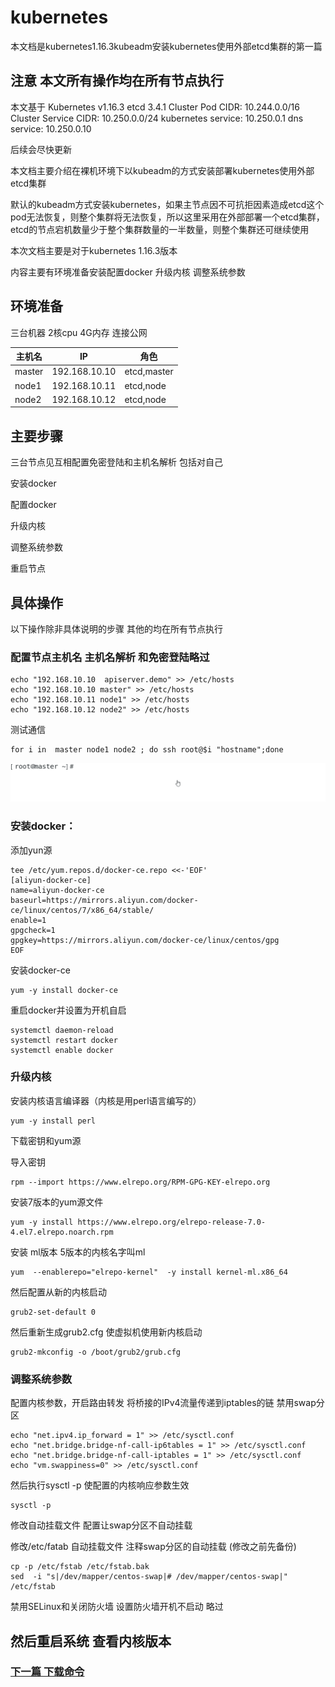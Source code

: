 # kubernetes

本文档是kubernetes1.16.3kubeadm安装kubernetes使用外部etcd集群的第一篇

## 注意 本文所有操作均在所有节点执行

 本文基于 Kubernetes v1.16.3 etcd 3.4.1
  Cluster Pod CIDR: 10.244.0.0/16
  Cluster Service CIDR: 10.250.0.0/24
  kubernetes service: 10.250.0.1
  dns service: 10.250.0.10

 后续会尽快更新

本文档主要介绍在裸机环境下以kubeadm的方式安装部署kubernetes使用外部etcd集群

默认的kubeadm方式安装kubernetes，如果主节点因不可抗拒因素造成etcd这个pod无法恢复，则整个集群将无法恢复，所以这里采用在外部部署一个etcd集群，etcd的节点宕机数量少于整个集群数量的一半数量，则整个集群还可继续使用

本次文档主要是对于kubernetes 1.16.3版本

内容主要有环境准备安装配置docker 升级内核 调整系统参数

## 环境准备

三台机器 2核cpu 4G内存  连接公网

| 主机名 | IP            | 角色        |
| ------ | ------------- | ----------- |
| master | 192.168.10.10 | etcd,master |
| node1  | 192.168.10.11 | etcd,node   |
| node2  | 192.168.10.12 | etcd,node   |

## 主要步骤

  三台节点见互相配置免密登陆和主机名解析 包括对自己

  安装docker

  配置docker

  升级内核

  调整系统参数

  重启节点

## 具体操作

以下操作除非具体说明的步骤  其他的均在所有节点执行

### 配置节点主机名 主机名解析 和免密登陆略过

```
echo "192.168.10.10  apiserver.demo" >> /etc/hosts
echo "192.168.10.10 master" >> /etc/hosts
echo "192.168.10.11 node1" >> /etc/hosts
echo "192.168.10.12 node2" >> /etc/hosts
```

测试通信

```
for i in  master node1 node2 ; do ssh root@$i "hostname";done
```

![](image/ktest-shh.gif)


### 安装docker：

  添加yun源

	tee /etc/yum.repos.d/docker-ce.repo <<-'EOF'
	[aliyun-docker-ce]
	name=aliyun-docker-ce
	baseurl=https://mirrors.aliyun.com/docker-ce/linux/centos/7/x86_64/stable/
	enable=1
	gpgcheck=1
	gpgkey=https://mirrors.aliyun.com/docker-ce/linux/centos/gpg
	EOF

  安装docker-ce
  	
	yum -y install docker-ce

  重启docker并设置为开机自启

	systemctl daemon-reload
	systemctl restart docker
	systemctl enable docker

### 升级内核

  安装内核语言编译器（内核是用perl语言编写的）

	yum -y install perl

  下载密钥和yum源

  导入密钥

	rpm --import https://www.elrepo.org/RPM-GPG-KEY-elrepo.org

  安装7版本的yum源文件

	yum -y install https://www.elrepo.org/elrepo-release-7.0-4.el7.elrepo.noarch.rpm

  安装 ml版本 5版本的内核名字叫ml

	yum  --enablerepo="elrepo-kernel"  -y install kernel-ml.x86_64

  然后配置从新的内核启动

	grub2-set-default 0

  然后重新生成grub2.cfg 使虚拟机使用新内核启动

	grub2-mkconfig -o /boot/grub2/grub.cfg

### 调整系统参数

  配置内核参数，开启路由转发 将桥接的IPv4流量传递到iptables的链  禁用swap分区

	echo "net.ipv4.ip_forward = 1" >> /etc/sysctl.conf
	echo "net.bridge.bridge-nf-call-ip6tables = 1" >> /etc/sysctl.conf
	echo "net.bridge.bridge-nf-call-iptables = 1" >> /etc/sysctl.conf    
	echo "vm.swappiness=0" >> /etc/sysctl.conf

  然后执行sysctl -p 使配置的内核响应参数生效

	sysctl -p

  修改自动挂载文件 配置让swap分区不自动挂载

  修改/etc/fatab 自动挂载文件  注释swap分区的自动挂载 (修改之前先备份)

	cp -p /etc/fstab /etc/fstab.bak
	sed  -i "s|/dev/mapper/centos-swap|# /dev/mapper/centos-swap|" /etc/fstab

禁用SELinux和关闭防火墙 设置防火墙开机不启动 略过

## 然后重启系统 查看内核版本



### [下一篇   下载命令](https://github.com/mytting/kubernetes/blob/master/A-kubeadm%E5%AE%89%E8%A3%85Kubernetes%E9%9B%86%E7%BE%A4%E4%BD%BF%E7%94%A8%E5%A4%96%E9%83%A8etcd/v1.16.3-B%20%E4%B8%8B%E8%BD%BD%E5%91%BD%E4%BB%A4.md)

